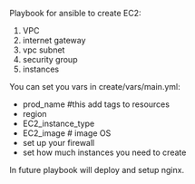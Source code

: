 Playbook for ansible to create EC2:

1. VPC
2. internet gateway
3. vpc subnet
4. security group
5. instances

You can set you vars in create/vars/main.yml:

* prod_name #this add tags to resources
* region
* EC2_instance_type
* EC2_image # image OS
* set up your firewall
* set how much instances you need to create

In future playbook will deploy and setup nginx.
